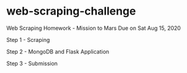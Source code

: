 # web-scraping-challenge
Web Scraping Homework - Mission to Mars
Due on Sat Aug 15, 2020

Step 1 - Scraping



Step 2 - MongoDB and Flask Application



Step 3 - Submission
